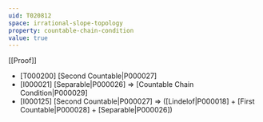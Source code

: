 ```yaml
---
uid: T020812
space: irrational-slope-topology
property: countable-chain-condition
value: true
---
```

[[Proof]]

* [T000200] [Second Countable|P000027]
* [I000021] [Separable|P000026] => [Countable Chain Condition|P000029]
* [I000125] [Second Countable|P000027] => ([Lindelof|P000018] + [First Countable|P000028] + [Separable|P000026])


